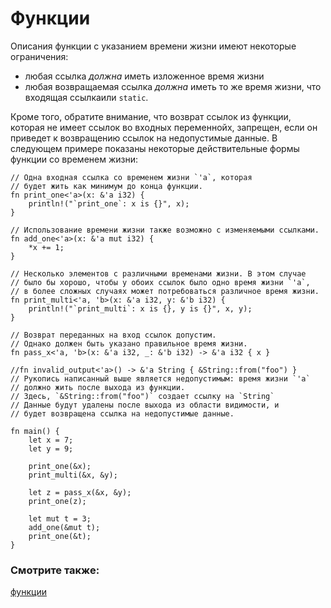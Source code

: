 # Функции

Описания функции с указанием времени жизни имеют некоторые ограничения:

- любая ссылка *должна* иметь изложенное время жизни
- любая возвращаемая ссылка *должна* иметь то же время жизни, что входящая ссылкаили `static`.

Кроме того, обратите внимание, что возврат ссылок из функции, которая не имеет ссылок во входных переменнойх, запрещен, если он
приведет к возвращению ссылок на недопустимые данные. В следующем примере показаны
некоторые действительные формы функции со временем жизни:

```rust,editable
// Одна входная ссылка со временем жизни `'a`, которая
// будет жить как минимум до конца функции.
fn print_one<'a>(x: &'a i32) {
    println!("`print_one`: x is {}", x);
}

// Использование времени жизни также возможно с изменяемыми ссылками.
fn add_one<'a>(x: &'a mut i32) {
    *x += 1;
}

// Несколько элементов с различными временами жизни. В этом случае
// было бы хорошо, чтобы у обоих ссылок было одно время жизни `'a`,
// в более сложных случаях может потребоваться различное время жизни.
fn print_multi<'a, 'b>(x: &'a i32, y: &'b i32) {
    println!("`print_multi`: x is {}, y is {}", x, y);
}

// Возврат переданных на вход ссылок допустим.
// Однако должен быть указано правильное время жизни.
fn pass_x<'a, 'b>(x: &'a i32, _: &'b i32) -> &'a i32 { x }

//fn invalid_output<'a>() -> &'a String { &String::from("foo") }
// Рукопись написанный выше является недопустимым: время жизни `'a`
// должно жить после выхода из функции.
// Здесь, `&String::from("foo")` создает ссылку на `String`
// Данные будут удалены после выхода из области видимости, и
// будет возвращена ссылка на недопустимые данные.

fn main() {
    let x = 7;
    let y = 9;
    
    print_one(&x);
    print_multi(&x, &y);
    
    let z = pass_x(&x, &y);
    print_one(z);

    let mut t = 3;
    add_one(&mut t);
    print_one(&t);
}
```

### Смотрите также:

[функции](fn.md)
